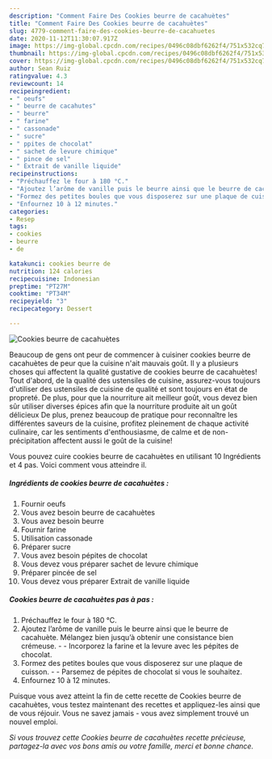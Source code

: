 ```yaml
---
description: "Comment Faire Des Cookies beurre de cacahuètes"
title: "Comment Faire Des Cookies beurre de cacahuètes"
slug: 4779-comment-faire-des-cookies-beurre-de-cacahuetes
date: 2020-11-12T11:30:07.917Z
image: https://img-global.cpcdn.com/recipes/0496c08dbf6262f4/751x532cq70/cookies-beurre-de-cacahuetes-photo-principale-de-la-recette.jpg
thumbnail: https://img-global.cpcdn.com/recipes/0496c08dbf6262f4/751x532cq70/cookies-beurre-de-cacahuetes-photo-principale-de-la-recette.jpg
cover: https://img-global.cpcdn.com/recipes/0496c08dbf6262f4/751x532cq70/cookies-beurre-de-cacahuetes-photo-principale-de-la-recette.jpg
author: Sean Ruiz
ratingvalue: 4.3
reviewcount: 14
recipeingredient:
- " oeufs"
- " beurre de cacahutes"
- " beurre"
- " farine"
- " cassonade"
- " sucre"
- " ppites de chocolat"
- " sachet de levure chimique"
- " pince de sel"
- " Extrait de vanille liquide"
recipeinstructions:
- "Préchauffez le four à 180 °C."
- "Ajoutez l’arôme de vanille puis le beurre ainsi que le beurre de cacahuète. Mélangez bien jusqu’à obtenir une consistance bien crémeuse.  Incorporez la farine et la levure avec les pépites de chocolat."
- "Formez des petites boules que vous disposerez sur une plaque de cuisson.  Parsemez de pépites de chocolat si vous le souhaitez."
- "Enfournez 10 à 12 minutes."
categories:
- Resep
tags:
- cookies
- beurre
- de

katakunci: cookies beurre de 
nutrition: 124 calories
recipecuisine: Indonesian
preptime: "PT27M"
cooktime: "PT34M"
recipeyield: "3"
recipecategory: Dessert

---
```



![Cookies beurre de cacahuètes](https://img-global.cpcdn.com/recipes/0496c08dbf6262f4/751x532cq70/cookies-beurre-de-cacahuetes-photo-principale-de-la-recette.jpg)

Beaucoup de gens ont peur de commencer à cuisiner cookies beurre de cacahuètes de peur que la cuisine n'ait mauvais goût. Il y a plusieurs choses qui affectent la qualité gustative de cookies beurre de cacahuètes! Tout d'abord, de la qualité des ustensiles de cuisine, assurez-vous toujours d'utiliser des ustensiles de cuisine de qualité et sont toujours en état de propreté. De plus, pour que la nourriture ait meilleur goût, vous devez bien sûr utiliser diverses épices afin que la nourriture produite ait un goût délicieux De plus, prenez beaucoup de pratique pour reconnaître les différentes saveurs de la cuisine, profitez pleinement de chaque activité culinaire, car les sentiments d'enthousiasme, de calme et de non-précipitation affectent aussi le goût de la cuisine!

<!--inarticleads1-->

Vous pouvez cuire cookies beurre de cacahuètes en utilisant 10 Ingrédients et 4 pas. Voici comment vous atteindre il.

##### Ingrédients de cookies beurre de cacahuètes :

1. Fournir  oeufs
1. Vous avez besoin  beurre de cacahuètes
1. Vous avez besoin  beurre
1. Fournir  farine
1. Utilisation  cassonade
1. Préparer  sucre
1. Vous avez besoin  pépites de chocolat
1. Vous devez vous préparer  sachet de levure chimique
1. Préparer  pincée de sel
1. Vous devez vous préparer  Extrait de vanille liquide




<!--inarticleads2-->

##### Cookies beurre de cacahuètes pas à pas :

1. Préchauffez le four à 180 °C.
1. Ajoutez l’arôme de vanille puis le beurre ainsi que le beurre de cacahuète. Mélangez bien jusqu’à obtenir une consistance bien crémeuse. -  - Incorporez la farine et la levure avec les pépites de chocolat.
1. Formez des petites boules que vous disposerez sur une plaque de cuisson. -  - Parsemez de pépites de chocolat si vous le souhaitez.
1. Enfournez 10 à 12 minutes.




<!--inarticleads1-->

<p>
Puisque vous avez atteint la fin de cette recette de Cookies beurre de cacahuètes, vous testez maintenant des recettes et appliquez-les ainsi que de vous réjouir. Vous ne savez jamais - vous avez simplement trouvé un nouvel emploi.
</p>

<p>
<i>Si vous trouvez cette Cookies beurre de cacahuètes recette précieuse, partagez-la avec vos bons amis ou votre famille, merci et bonne chance.</i>
</p>
